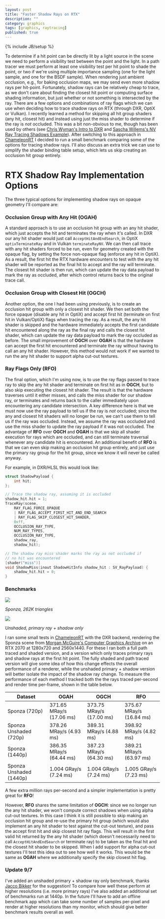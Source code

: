 ```yaml
---
layout: post
title: "Faster Shadow Rays on RTX"
description: ""
category: graphics
tags: [graphics, raytracing]
published: true
---
```

{% include JB/setup %}

To determine if a hit point can be directly lit by a light source in the scene
we need to perform a visibility test between the point and the light.
In a path tracer we must perform at least one visibility test per hit point
to shade the point, or two if we're using multiple importance sampling (one for the light
sample, and one for the BSDF sample). When rendering just ambient occlusion,
e.g., for baking occlusion maps, we may send even more shadow rays per hit-point.
Fortunately, shadow rays can be relatively cheap to trace, as
we don't care about finding the closest hit point or computing surface shading information,
but just whether or not something is intersected by the ray.
There are a few options and combinations of ray flags which we can use
when deciding how to trace shadow rays on RTX (through DXR, OptiX or Vulkan).
I recently learned a method for skipping all hit group shaders (any hit, closest hit)
and instead using just the miss shader to determine if the ray is *not* occluded.
This was a bit non-obvious to me, though has been used by others
(see [Chris Wyman's Intro to DXR](http://intro-to-dxr.cwyman.org/presentations/IntroDXR_ShaderTutorial.pdf)
and [Sascha Willems's NV Ray Tracing Shadows Example](https://github.com/SaschaWillems/Vulkan/tree/master/data/shaders/nv_ray_tracing_shadows)).
After switching to this approach in [ChameleonRT](https://github.com/Twinklebear/ChameleonRT)
I decided to run a small benchmark comparing some of the options for tracing shadow rays.
I'll also discuss an extra trick we can use to simplify the shader binding table setup,
which lets us skip creating an occlusion hit group entirely.

<!--more-->

# RTX Shadow Ray Implementation Options

The three typical options for implementing shadow rays on opaque geometry I'll compare are:

### Occlusion Group with Any Hit (OGAH)
A standard approach is to use an occlusion hit group with an any hit shader, which just accepts the hit and terminates
the ray when it's called. In DXR our any hit shader would just call `AcceptHitAndEndSearch`, in OptiX `optixTerminateRay` and in
Vulkan `terminateRayNV`. We can then call trace with any hit shaders forced to be run,
even for geometry created with the opaque flag, by setting the force non-opaque flag (enforce any hit in OptiX).
As a result, the first hit the
RTX hardware encounters to test with the any hit shader will be reported as the final hit to accept
and the ray will terminate. The closest hit shader is then run, which can update
the ray data payload to mark the ray as occluded, after which control returns back to the original trace call.

### Occlusion Group with Closest Hit (OGCH)
Another option, the one I had been using previously, is to create an occlusion hit group with
only a closest hit shader. We then set both the force opaque (disable any hit in OptiX) and
accept first hit (terminate on first hit in Vulkan/OptiX) flags when tracing the ray. As a result,
the any hit shader is skipped and the hardware immediately accepts the first candidate hit encountered
along the ray as the final ray and calls the closest hit shader,
which can update the ray data payload to mark the ray occluded as before.
The small improvement of **OGCH** over **OGAH** is that the hardware can accept the first hit
encountered and terminate the ray without having to call an any hit shader. However,
this method would not work if we wanted to run the any hit shader to support alpha cut-out textures.

### Ray Flags Only (RFO)
The final option, which I'm using now, is to use the ray flags passed to trace ray to skip
the any hit shader and terminate on first hit as in **OGCH**, but to also skip executing the
closest hit shader. The result is that the hardware traverses until it either misses, and calls the
miss shader for our shadow ray, or terminates and returns back to the caller immediately upon
encountering any candidate intersection. A key difference here is that we must now use the ray payload
to tell us if the ray is *not* occluded; since the any and closest hit shaders will no longer be
run, we can't use them to tell us if the ray was occluded. Instead, we assume the ray was occluded
and use the miss shader to update the ray payload if it was not occluded.
The advantage of **RFO** over **OGCH** and **OGAH** is that we skip all shader execution for
rays which are occluded, and can still terminate traversal whenever any candidate hit is
encountered.
An additional benefit of **RFO** is that we can even skip making an occlusion hit group entirely,
and just use the primary ray group for the hit group, since we know it will never be called anyway.

For example, in DXR/HLSL this would look like:

```c
struct ShadowPayload {
    int hit;
};

// Trace the shadow ray, assuming it is occluded
shadow_hit.hit = 1;
TraceRay(scene,
    RAY_FLAG_FORCE_OPAQUE
    | RAY_FLAG_ACCEPT_FIRST_HIT_AND_END_SEARCH
    | RAY_FLAG_SKIP_CLOSEST_HIT_SHADER,
    0xff,
    OCCLUSION_RAY_TYPE,
    NUM_RAY_TYPES,
    OCCLUSION_RAY_TYPE,
    shadow_ray,
    shadow_hit);

// The shadow ray miss shader marks the ray as not occluded if
// no hit was encountered
[shader("miss")]
void ShadowMiss(inout ShadowHitInfo shadow_hit : SV_RayPayload) {
    shadow_hit.hit = 0;
}

```
### Benchmarks

<div class="col-12 row">
    <div class="col-12 col-md-6">
        <img class="img-fluid" src="https://i.imgur.com/izqMaBd.jpg"/>
        <p class="text-center"><i>Sponza, 262K triangles</i></p>
    </div>
    <div class="col-12 col-md-6">
        <img class="img-fluid" src="https://i.imgur.com/DYdbQgS.jpg"/>
        <p class="text-center"><i>Unshaded, primary ray + shadow only</i></p>
    </div>
</div>

I ran some small tests in [ChameleonRT](https://github.com/Twinklebear/ChameleonRT) with the DXR backend,
rendering the Sponza scene from [Morgan McGuire's Computer Graphics Archive](https://casual-effects.com/data/)
on an RTX 2070 at 1280x720 and 2560x1440. For these I ran both a full path traced and shaded version, and a version
which only traces primary rays and shadow rays at the first hit point. The fully shaded and path traced
version will give some idea of how this change effects the overall performance of a renderer,
while the unshaded primary + shadow version will better isolate the impact of the shadow ray change.
To measure the performance of each method I tracked both the
the rays traced per-second and render time per-frame, shown in the table below.

<table class="table">
    <thead>
        <tr>
        <th scope="col">Dataset</th>
        <th class="text-right" scope="col">OGAH</th>
        <th class="text-right" scope="col">OGCH</th>
        <th class="text-right" scope="col">RFO</th>
        </tr>
    </thead>
    <tbody>
        <tr>
        <td scope="col">Sponza (720p)</td>
        <td class="text-right" scope="col">371.65 MRay/s (17.06 ms)</td>
        <td class="text-right" scope="col">373.75 MRay/s (17.00 ms)</td>
        <td class="text-right" scope="col">375.67 MRay/s (16.84 ms)</td>
        </tr>
        <tr>
        <td scope="col">Sponza Unshaded (720p)</td>
        <td class="text-right" scope="col">378.26 MRay/s (4.93 ms)</td>
        <td class="text-right" scope="col">389.31 MRay/s (4.88 ms)</td>
        <td class="text-right" scope="col">398.92 MRay/s (4.82 ms)</td>
        </tr>
        <tr>
        <td scope="col">Sponza (1440p)</td>
        <td class="text-right" scope="col">386.35 MRay/s (64.44 ms)</td>
        <td class="text-right" scope="col">387.23 MRay/s (64.30 ms)</td>
        <td class="text-right" scope="col">389.21 MRay/s (63.97 ms)</td>
        </tr>
        <tr>
        <td scope="col">Sponza Unshaded (1440p)</td>
        <td class="text-right" scope="col">1.004 GRay/s (7.24 ms)</td>
        <td class="text-right" scope="col">1.004 GRay/s (7.24 ms)</td>
        <td class="text-right" scope="col">1.005 GRay/s (7.23 ms)</td>
        </tr>
    </tbody>
</table>

A few extra million rays per-second and a simpler implementation is pretty great for **RFO**!

However, **RFO** shares the same limitation of **OGCH**: since we no longer run the any hit shader,
we won't compute correct shadows when using alpha cut-out textures.
In this case I think it is still possible to skip making an occlusion hit group
and re-use the primary hit group (which would also implement an any hit shader to test against
the cut-out texture), and pass the accept first hit and skip closest hit ray flags. This will
result in the first valid hit returned by the any hit shader (which doesn't necessarily need to call
`AcceptHitAndEndSearch` or terminate ray) to be taken as the final hit and the closest hit shader
to be skipped. When I add support for alpha cut-out textures I'll test this idea out to see how well it works.
This would be the same as **OGAH** where we additionally specify the skip closest hit flag.

### Update 9/7

I've added an unshaded primary + shadow ray only benchmark, thanks
[Jacco Bikker](https://twitter.com/j_bikker/status/1170322992267780096) for the suggestion!
To compare how well these perform at higher resolutions (i.e. more primary rays) I've also
added an additional set of benchmarks run at 1440p. In the future I'll have to add an offline
benchmark app which can take some number of samples per-pixel and render at higher resolutions
than my monitor, which should give better benchmark results overall as well.

